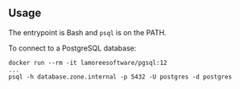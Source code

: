 ## Usage

The entrypoint is Bash and `psql` is on the PATH.

To connect to a PostgreSQL database:

```shell
docker run --rm -it lamoreesoftware/pgsql:12
...
psql -h database.zone.internal -p 5432 -U postgres -d postgres
```
